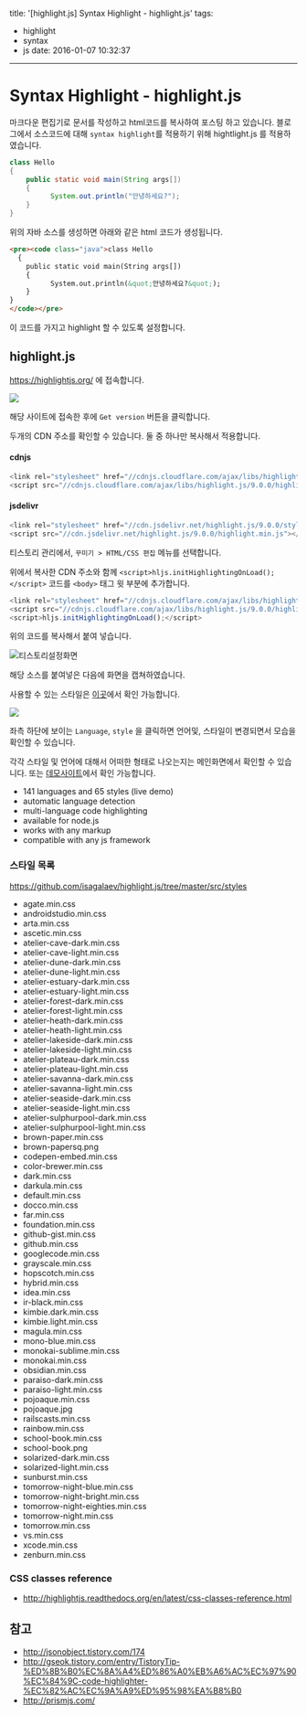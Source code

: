title: '[highlight.js] Syntax Highlight - highlight.js'
tags:
  - highlight
  - syntax
  - js
date: 2016-01-07 10:32:37
---

# Syntax Highlight - highlight.js

마크다운 편집기로 문서를 작성하고 html코드를 복사하여 포스팅 하고 있습니다. 블로그에서 소스코드에 대해 `syntax highlight`를 적용하기 위해 hightlight.js 를 적용하였습니다.

```java
class Hello
{
    public static void main(String args[])
    {
          System.out.println("안녕하세요?");
    }
}
```

위의 자바 소스를 생성하면 아래와 같은 html 코드가 생성됩니다.

```html
<pre><code class="java">class Hello
  {
  	public static void main(String args[])
    {
          System.out.println(&quot;안녕하세요?&quot;);
    }
}
</code></pre>
```
이 코드를 가지고 highlight 할 수 있도록 설정합니다. 


## highlight.js
https://highlightjs.org/ 에 접속합니다. 

![](https://goo.gl/a6KE2c)

해당 사이트에 접속한 후에 `Get version` 버튼을 클릭합니다.

두개의 CDN 주소를 확인할 수 있습니다. 둘 중 하나만 복사해서 적용합니다.

#### cdnjs
```js
<link rel="stylesheet" href="//cdnjs.cloudflare.com/ajax/libs/highlight.js/9.0.0/styles/default.min.css">
<script src="//cdnjs.cloudflare.com/ajax/libs/highlight.js/9.0.0/highlight.min.js"></script>
```

#### jsdelivr
```js
<link rel="stylesheet" href="//cdn.jsdelivr.net/highlight.js/9.0.0/styles/default.min.css">
<script src="//cdn.jsdelivr.net/highlight.js/9.0.0/highlight.min.js"></script>
```

티스토리 관리에서, `꾸미기 > HTML/CSS 편집` 메뉴를 선택합니다.

위에서 복사한 CDN 주소와 함께 `<script>hljs.initHighlightingOnLoad();</script>` 코드를 `<body>` 태그 윗 부분에 추가합니다.

```js
<link rel="stylesheet" href="//cdnjs.cloudflare.com/ajax/libs/highlight.js/9.0.0/styles/monokai-sublime.min.css">
<script src="//cdnjs.cloudflare.com/ajax/libs/highlight.js/9.0.0/highlight.min.js"></script>
<script>hljs.initHighlightingOnLoad();</script>
```
위의 코드를 복사해서 붙여 넣습니다.

![티스토리설정화면](https://goo.gl/qPklmw)

해당 소스를 붙여넣은 다음에 화면을 캡쳐하였습니다. 

사용할 수 있는 스타일은 [이곳](https://github.com/isagalaev/highlight.js/tree/master/src/styles)에서 확인 가능합니다.

![](https://goo.gl/a6KE2c)

좌측 하단에 보이는 `Language`, `style` 을 클릭하면 언어및, 스타일이 변경되면서 모습을 확인할 수 있습니다.

각각 스타일 및 언어에 대해서 어떠한 형태로 나오는지는 메인화면에서 확인할 수 있습니다. 또는 [데모사이트](https://highlightjs.org/static/demo/)에서 확인 가능합니다. 


* 141 languages and 65 styles (live demo)
* automatic language detection
* multi-language code highlighting
* available for node.js
* works with any markup
* compatible with any js framework


### 스타일 목록
https://github.com/isagalaev/highlight.js/tree/master/src/styles
  * agate.min.css
  * androidstudio.min.css
  * arta.min.css
  * ascetic.min.css
  * atelier-cave-dark.min.css
  * atelier-cave-light.min.css
  * atelier-dune-dark.min.css
  * atelier-dune-light.min.css
  * atelier-estuary-dark.min.css
  * atelier-estuary-light.min.css
  * atelier-forest-dark.min.css
  * atelier-forest-light.min.css
  * atelier-heath-dark.min.css
  * atelier-heath-light.min.css
  * atelier-lakeside-dark.min.css
  * atelier-lakeside-light.min.css
  * atelier-plateau-dark.min.css
  * atelier-plateau-light.min.css
  * atelier-savanna-dark.min.css
  * atelier-savanna-light.min.css
  * atelier-seaside-dark.min.css
  * atelier-seaside-light.min.css
  * atelier-sulphurpool-dark.min.css
  * atelier-sulphurpool-light.min.css
  * brown-paper.min.css
  * brown-papersq.png
  * codepen-embed.min.css
  * color-brewer.min.css
  * dark.min.css
  * darkula.min.css
  * default.min.css
  * docco.min.css
  * far.min.css
  * foundation.min.css
  * github-gist.min.css
  * github.min.css
  * googlecode.min.css
  * grayscale.min.css
  * hopscotch.min.css
  * hybrid.min.css
  * idea.min.css
  * ir-black.min.css
  * kimbie.dark.min.css
  * kimbie.light.min.css
  * magula.min.css
  * mono-blue.min.css
  * monokai-sublime.min.css
  * monokai.min.css
  * obsidian.min.css
  * paraiso-dark.min.css
  * paraiso-light.min.css
  * pojoaque.min.css
  * pojoaque.jpg
  * railscasts.min.css
  * rainbow.min.css
  * school-book.min.css
  * school-book.png
  * solarized-dark.min.css
  * solarized-light.min.css
  * sunburst.min.css
  * tomorrow-night-blue.min.css
  * tomorrow-night-bright.min.css
  * tomorrow-night-eighties.min.css
  * tomorrow-night.min.css
  * tomorrow.min.css
  * vs.min.css
  * xcode.min.css
  * zenburn.min.css

### CSS classes reference
* http://highlightjs.readthedocs.org/en/latest/css-classes-reference.html


## 참고
* http://jsonobject.tistory.com/174
* http://gseok.tistory.com/entry/TistoryTip-%ED%8B%B0%EC%8A%A4%ED%86%A0%EB%A6%AC%EC%97%90%EC%84%9C-code-highlighter-%EC%82%AC%EC%9A%A9%ED%95%98%EA%B8%B0
* http://prismjs.com/